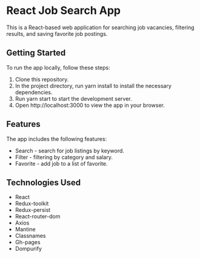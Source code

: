 # React Job Search App

This is a React-based web application for searching job vacancies, filtering results, and saving favorite job postings.

## Getting Started

To run the app locally, follow these steps:

1. Clone this repository.
2. In the project directory, run yarn install to install the necessary dependencies.
3. Run yarn start to start the development server.
4. Open http://localhost:3000 to view the app in your browser.

## Features

The app includes the following features:

- Search - search for job listings by keyword.
- Filter - filtering by category and salary.
- Favorite - add job to a list of favorite.

## Technologies Used

- React
- Redux-toolkit
- Redux-persist
- React-router-dom
- Axios
- Mantine
- Classnames
- Gh-pages
- Dompurify
